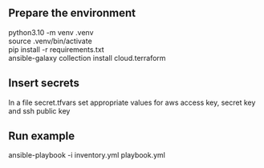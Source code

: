 ## Prepare the environment
python3.10 -m venv .venv\
source .venv/bin/activate\
pip install -r requirements.txt\
ansible-galaxy collection install cloud.terraform

## Insert secrets
In a file secret.tfvars set appropriate values for aws access key, secret key and ssh public key

## Run example 
ansible-playbook -i inventory.yml playbook.yml
